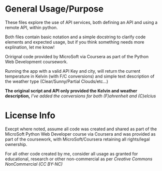 # General Usage/Purpose
These files explore the use of API services, both defining an API and using a remote API, within python.

Both files contain basic notation and a simple docstring to clarify code elements and expected usage, but if you think
something needs more explination, let me know!

Orirignal code provided by MicroSoft via Coursera as part of the Python Web Development coursework.

Running the app with a valid API Key and city, will return the current temperature in Kelvin (with F/C conversions) and simple text
description of the weather type (Clear/Sunny/Partial Clouds/etc...)

**The original script and API only provided the Kelvin and weather description,**
*I've added the conversions for both (F)ahrenheit and (C)elcius*

# License Info
Execpt where noted, assume all code was created and shared as part of the MicroSoft Python Web Developer course via Coursera
and was provided as part of the coursework, with MicroSoft/Coursera retaining all rights/legal ownership.

For all other code created by me, consider all usage as granted for educational, research or other non-commercial as per
_Creative Commons NonCommercial (CC BY-NC)_
